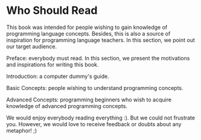 # Who Should Read

This book was intended for people wishing to gain knowledge of programming language concepts. Besides, this is also a source of inspiration for programming language teachers. In this section, we point out our target audience.

Preface: everybody must read. In this section, we present the motivations and inspirations for writing this book.

Introduction: a computer dummy's guide.

Basic Concepts: people wishing to understand programming concepts.

Advanced Concepts: programming beginners who wish to acquire knowledge of advanced programming concepts.

We would enjoy everybody reading everything :). But we could not frustrate you. However, we would love to receive feedback or doubts about any metaphor! ;)
